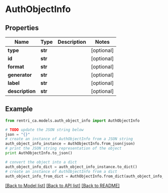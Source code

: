 # AuthObjectInfo


## Properties
Name | Type | Description | Notes
------------ | ------------- | ------------- | -------------
**type** | **str** |  | [optional] 
**id** | **str** |  | [optional] 
**format** | **str** |  | [optional] 
**generator** | **str** |  | [optional] 
**label** | **str** |  | [optional] 
**description** | **str** |  | [optional] 

## Example

```python
from rentri_ca.models.auth_object_info import AuthObjectInfo

# TODO update the JSON string below
json = "{}"
# create an instance of AuthObjectInfo from a JSON string
auth_object_info_instance = AuthObjectInfo.from_json(json)
# print the JSON string representation of the object
print AuthObjectInfo.to_json()

# convert the object into a dict
auth_object_info_dict = auth_object_info_instance.to_dict()
# create an instance of AuthObjectInfo from a dict
auth_object_info_from_dict = AuthObjectInfo.from_dict(auth_object_info_dict)
```
[[Back to Model list]](../README.md#documentation-for-models) [[Back to API list]](../README.md#documentation-for-api-endpoints) [[Back to README]](../README.md)


